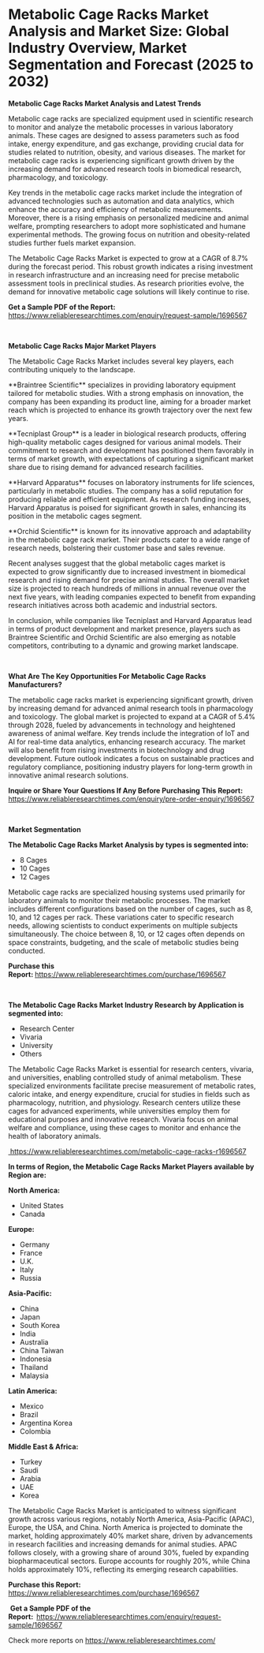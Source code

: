 <p><h1>Metabolic Cage Racks Market Analysis and Market Size: Global Industry Overview, Market Segmentation and Forecast (2025 to 2032)</h1></p><p><strong>Metabolic Cage Racks Market Analysis and Latest Trends</strong></p>
<p><p>Metabolic cage racks are specialized equipment used in scientific research to monitor and analyze the metabolic processes in various laboratory animals. These cages are designed to assess parameters such as food intake, energy expenditure, and gas exchange, providing crucial data for studies related to nutrition, obesity, and various diseases. The market for metabolic cage racks is experiencing significant growth driven by the increasing demand for advanced research tools in biomedical research, pharmacology, and toxicology.</p><p>Key trends in the metabolic cage racks market include the integration of advanced technologies such as automation and data analytics, which enhance the accuracy and efficiency of metabolic measurements. Moreover, there is a rising emphasis on personalized medicine and animal welfare, prompting researchers to adopt more sophisticated and humane experimental methods. The growing focus on nutrition and obesity-related studies further fuels market expansion.</p><p>The Metabolic Cage Racks Market is expected to grow at a CAGR of 8.7% during the forecast period. This robust growth indicates a rising investment in research infrastructure and an increasing need for precise metabolic assessment tools in preclinical studies. As research priorities evolve, the demand for innovative metabolic cage solutions will likely continue to rise.</p></p>
<p><strong>Get a Sample PDF of the Report:&nbsp;</strong> <a href="https://www.reliableresearchtimes.com/enquiry/request-sample/1696567?utm_campaign=2997&utm_medium=2&utm_source=Github&utm_content=ia&utm_term=27032025&utm_id=metabolic-cage-racks">https://www.reliableresearchtimes.com/enquiry/request-sample/1696567</a></p>
<p>&nbsp;</p>
<p><strong>Metabolic Cage Racks Major Market Players</strong></p>
<p><p>The Metabolic Cage Racks Market includes several key players, each contributing uniquely to the landscape. </p><p>**Braintree Scientific** specializes in providing laboratory equipment tailored for metabolic studies. With a strong emphasis on innovation, the company has been expanding its product line, aiming for a broader market reach which is projected to enhance its growth trajectory over the next few years.</p><p>**Tecniplast Group** is a leader in biological research products, offering high-quality metabolic cages designed for various animal models. Their commitment to research and development has positioned them favorably in terms of market growth, with expectations of capturing a significant market share due to rising demand for advanced research facilities.</p><p>**Harvard Apparatus** focuses on laboratory instruments for life sciences, particularly in metabolic studies. The company has a solid reputation for producing reliable and efficient equipment. As research funding increases, Harvard Apparatus is poised for significant growth in sales, enhancing its position in the metabolic cages segment.</p><p>**Orchid Scientific** is known for its innovative approach and adaptability in the metabolic cage rack market. Their products cater to a wide range of research needs, bolstering their customer base and sales revenue.</p><p>Recent analyses suggest that the global metabolic cages market is expected to grow significantly due to increased investment in biomedical research and rising demand for precise animal studies. The overall market size is projected to reach hundreds of millions in annual revenue over the next five years, with leading companies expected to benefit from expanding research initiatives across both academic and industrial sectors.</p><p>In conclusion, while companies like Tecniplast and Harvard Apparatus lead in terms of product development and market presence, players such as Braintree Scientific and Orchid Scientific are also emerging as notable competitors, contributing to a dynamic and growing market landscape.</p></p>
<p>&nbsp;</p>
<p><strong>What Are The Key Opportunities For Metabolic Cage Racks Manufacturers?</strong></p>
<p><p>The metabolic cage racks market is experiencing significant growth, driven by increasing demand for advanced animal research tools in pharmacology and toxicology. The global market is projected to expand at a CAGR of 5.4% through 2028, fueled by advancements in technology and heightened awareness of animal welfare. Key trends include the integration of IoT and AI for real-time data analytics, enhancing research accuracy. The market will also benefit from rising investments in biotechnology and drug development. Future outlook indicates a focus on sustainable practices and regulatory compliance, positioning industry players for long-term growth in innovative animal research solutions.</p></p>
<p><strong>Inquire or Share Your Questions If Any Before Purchasing This Report:</strong> <a href="https://www.reliableresearchtimes.com/enquiry/pre-order-enquiry/1696567?utm_campaign=2997&utm_medium=2&utm_source=Github&utm_content=ia&utm_term=27032025&utm_id=metabolic-cage-racks">https://www.reliableresearchtimes.com/enquiry/pre-order-enquiry/1696567</a></p>
<p>&nbsp;</p>
<p><strong>Market Segmentation</strong></p>
<p><strong>The Metabolic Cage Racks Market Analysis by types is segmented into:</strong></p>
<p><ul><li>8 Cages</li><li>10 Cages</li><li>12 Cages</li></ul></p>
<p><p>Metabolic cage racks are specialized housing systems used primarily for laboratory animals to monitor their metabolic processes. The market includes different configurations based on the number of cages, such as 8, 10, and 12 cages per rack. These variations cater to specific research needs, allowing scientists to conduct experiments on multiple subjects simultaneously. The choice between 8, 10, or 12 cages often depends on space constraints, budgeting, and the scale of metabolic studies being conducted.</p></p>
<p><strong>Purchase this Report:&nbsp;</strong><a href="https://www.reliableresearchtimes.com/purchase/1696567?utm_campaign=2997&utm_medium=2&utm_source=Github&utm_content=ia&utm_term=27032025&utm_id=metabolic-cage-racks">https://www.reliableresearchtimes.com/purchase/1696567</a></p>
<p>&nbsp;</p>
<p><strong>The Metabolic Cage Racks Market Industry Research by Application is segmented into:</strong></p>
<p><ul><li>Research Center</li><li>Vivaria</li><li>University</li><li>Others</li></ul></p>
<p><p>The Metabolic Cage Racks Market is essential for research centers, vivaria, and universities, enabling controlled study of animal metabolism. These specialized environments facilitate precise measurement of metabolic rates, caloric intake, and energy expenditure, crucial for studies in fields such as pharmacology, nutrition, and physiology. Research centers utilize these cages for advanced experiments, while universities employ them for educational purposes and innovative research. Vivaria focus on animal welfare and compliance, using these cages to monitor and enhance the health of laboratory animals.</p></p>
<p><a href="https://www.reliableresearchtimes.com/metabolic-cage-racks-r1696567?utm_campaign=2997&utm_medium=2&utm_source=Github&utm_content=ia&utm_term=27032025&utm_id=metabolic-cage-racks">&nbsp;https://www.reliableresearchtimes.com/metabolic-cage-racks-r1696567</a></p>
<p><strong>In terms of Region, the Metabolic Cage Racks Market Players available by Region are:</strong></p>
<p>
    <p> <strong> North America: </strong>
        <ul>
            <li>United States</li>
            <li>Canada</li>
        </ul>
        </p> 
    <p> <strong> Europe: </strong>
        <ul>
            <li>Germany</li>
            <li>France</li>
            <li>U.K.</li>
            <li>Italy</li>
            <li>Russia</li>
        </ul>
        </p> 
    <p> <strong> Asia-Pacific: </strong>
        <ul>
            <li>China</li>
            <li>Japan</li>
            <li>South Korea</li>
            <li>India</li>
            <li>Australia</li>
            <li>China Taiwan</li>
            <li>Indonesia</li>
            <li>Thailand</li>
            <li>Malaysia</li>
        </ul>
        </p> 
    <p> <strong> Latin America: </strong>
        <ul>
            <li>Mexico</li>
            <li>Brazil</li>
            <li>Argentina Korea</li>
            <li>Colombia</li>
        </ul>
        </p> 
    <p> <strong> Middle East & Africa: </strong>
        <ul>
            <li>Turkey</li>
            <li>Saudi</li>
            <li>Arabia</li>
            <li>UAE</li>
            <li>Korea</li>
        </ul>
    </p>
    </p>
<p><p>The Metabolic Cage Racks Market is anticipated to witness significant growth across various regions, notably North America, Asia-Pacific (APAC), Europe, the USA, and China. North America is projected to dominate the market, holding approximately 40% market share, driven by advancements in research facilities and increasing demands for animal studies. APAC follows closely, with a growing share of around 30%, fueled by expanding biopharmaceutical sectors. Europe accounts for roughly 20%, while China holds approximately 10%, reflecting its emerging research capabilities.</p></p>
<p><strong>Purchase this Report: </strong><a href="https://www.reliableresearchtimes.com/purchase/1696567?utm_campaign=2997&utm_medium=2&utm_source=Github&utm_content=ia&utm_term=27032025&utm_id=metabolic-cage-racks">https://www.reliableresearchtimes.com/purchase/1696567</a></p>
<p>&nbsp;<strong>Get a Sample PDF of the Report:&nbsp;&nbsp;</strong><a href="https://www.reliableresearchtimes.com/enquiry/request-sample/1696567?utm_campaign=2997&utm_medium=2&utm_source=Github&utm_content=ia&utm_term=27032025&utm_id=metabolic-cage-racks">https://www.reliableresearchtimes.com/enquiry/request-sample/1696567</a></p>
<p><strong></strong></p>
<p>Check more reports on <a href="https://www.reliableresearchtimes.com/?utm_campaign=2997&utm_medium=2&utm_source=Github&utm_content=ia&utm_term=27032025&utm_id=metabolic-cage-racks">https://www.reliableresearchtimes.com/</a></p>